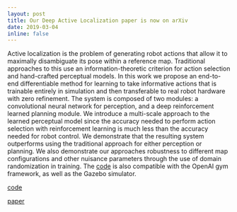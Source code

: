 ```yaml
---
layout: post
title: Our Deep Active Localization paper is now on arXiv
date: 2019-03-04
inline: false
---
```


Active localization is the problem of generating robot actions that allow it to maximally disambiguate its pose within a reference map. Traditional approaches to this use an information-theoretic criterion for action selection and hand-crafted perceptual models. In this work we propose an end-to-end differentiable method for learning to take informative actions that is trainable entirely in simulation and then transferable to real robot hardware with zero refinement. The system is composed of two modules: a convolutional neural network for perception, and a deep reinforcement learned planning module. We introduce a multi-scale approach to the learned perceptual model since the accuracy needed to perform action selection with reinforcement learning is much less than the accuracy needed for robot control. We demonstrate that the resulting system outperforms using the traditional approach for either perception or planning. We also demonstrate our approaches robustness to different map configurations and other nuisance parameters through the use of domain randomization in training. The [code](https://github.com/montrealrobotics/dal) is also compatible with the OpenAI gym framework, as well as the Gazebo simulator.

[code](https://github.com/montrealrobotics/dal) 

[paper](https://arxiv.org/abs/1903.01669)